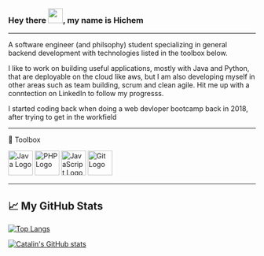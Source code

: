 ### Hey there <img src="https://raw.githubusercontent.com/MartinHeinz/MartinHeinz/master/wave.gif" width="30px">, my name is Hichem

---
A software engineer (and philsophy) student specializing in general backend development with technologies listed in the toolbox below.

I like to work on building useful applications, mostly with Java and Python, that are deployable on the cloud like aws, but I am also developing myself in other areas such as team building, scrum and clean agile. Hit me up with a conntection on LinkedIn to follow my progresss.

I started coding back when doing a web devloper bootcamp back in 2018, after trying to get in the workfield 

---

🧰 Toolbox

<img src="https://cdn.worldvectorlogo.com/logos/java.svg" alt="Java Logo" width="50" height="50"/> <img src="https://cdn.worldvectorlogo.com/logos/php.svg" alt="PHP Logo" width="50" height="50"/> <img src="https://cdn.worldvectorlogo.com/logos/javascript.svg" alt="JavaScript Logo" width="50" height="50"/> 
<img src="https://cdn.worldvectorlogo.com/logos/git.svg" alt="Git Logo" width="50" height="50"/>

---






<!--
**Htou/Htou** is a ✨ _special_ ✨ repository because its `README.md` (this file) appears on your GitHub profile.

Here are some ideas to get you started:

- 🔭 I’m currently working on ...
- 🌱 I’m currently learning ...
- 👯 I’m looking to collaborate on ...
- 🤔 I’m looking for help with ...
- 💬 Ask me about ...
- 📫 How to reach me: ...
- 😄 Pronouns: ...
- ⚡ Fun fact: ...
-->

## &#x1f4c8; My GitHub Stats

[![Top Langs](https://github-readme-stats.vercel.app/api/top-langs/?username=Htou&hide=java,html,css&theme=radical)](https://github.com/anuraghazra/github-readme-stats)

[![Catalin's GitHub stats](https://github-readme-stats.vercel.app/api?username=Htou&theme=radical)](https://github.com/anuraghazra/github-readme-stats)

